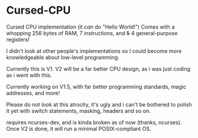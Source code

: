 # Cursed-CPU

Cursed CPU implementation (it _can_ do "Hello World!")
Comes with a whopping 256 bytes of RAM, 7 instructions, and ~~5~~ 4 general-purpose registers!

I didn't look at other people's implementations so I could become more knowledgeable about low-level programming.

Currently this is V1. V2 will be a far better CPU design, as i was just coding as i went with this.

Currently working on V1.5, with far better programming standards, magic addresses, and more!

Please do not look at this atrocity, it's ugly and i can't be bothered to polish it yet with switch statements, masking, headers and so on.

requires ncurses-dev, and is kinda broken as of now (thanks, ncurses). Once V2 is done, it will run a minimal POSIX-compliant OS.
